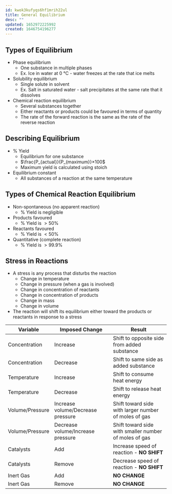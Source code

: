 ```yaml
---
id: kwok3kufyqs6hf1mrih22ul
title: General Equilibrium
desc: ""
updated: 1652972225992
created: 1646754196277
---
```


## Types of Equilibrium

-   Phase equilibrium
    -   One substance in multiple phases
    -   Ex. Ice in water at 0 °C - water freezes at the rate that ice melts
-   Solubility equilibrium
    -   Single solute in solvent
    -   Ex. Salt in saturated water - salt precipitates at the same rate that it dissolves
-   Chemical reaction equilibrium
    -   Several substances together
    -   Either reactants or products could be favoured in terms of quantity
    -   The rate of the forward reaction is the same as the rate of the reverse reaction

## Describing Equilibrium

-   % Yield
    -   Equilibrium for one substance
    -   $\frac{P_{actual}}{P_{maximum}}×100$
    -   Maximum yield is calculated using stoich
-   Equilibrium constant
    -   All substances of a reaction at the same temperature

## Types of Chemical Reaction Equilibrium

-   Non-spontaneous (no apparent reaction)
    -   % Yield is negligible
-   Products favoured
    -   % Yield is $>50\%$
-   Reactants favoured
    -   % Yield is $<50\%$
-   Quantitative (complete reaction)
    -   % Yield is $>99.9\%$

## Stress in Reactions

-   A stress is any process that disturbs the reaction
    -   Change in temperature
    -   Change in pressure (when a gas is involved)
    -   Change in concentration of reactants
    -   Change in concentration of products
    -   Change in mass
    -   Change in volume
-   The reaction will shift its equilibrium either toward the products or reactants in response to a stress

| Variable        | Imposed Change                    | Result                                                |
| --------------- | --------------------------------- | ----------------------------------------------------- |
| Concentration   | Increase                          | Shift to opposite side from added substance           |
| Concentration   | Decrease                          | Shift to same side as added substance                 |
| Temperature     | Increase                          | Shift to consume heat energy                          |
| Temperature     | Decrease                          | Shift to release heat energy                          |
| Volume/Pressure | Increase volume/Decrease pressure | Shift toward side with larger number of moles of gas  |
| Volume/Pressure | Decrease volume/Increase pressure | Shift toward side with smaller number of moles of gas |
| Catalysts       | Add                               | Increase speed of reaction - **NO SHIFT**             |
| Catalysts       | Remove                            | Decrease speed of reaction - **NO SHIFT**             |
| Inert Gas       | Add                               | **NO CHANGE**                                         |
| Inert Gas       | Remove                            | **NO CHANGE**                                         |
